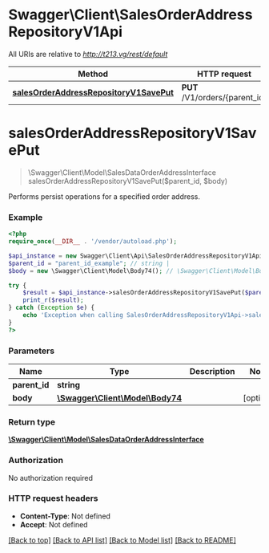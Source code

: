 # Swagger\Client\SalesOrderAddressRepositoryV1Api

All URIs are relative to *http://t213.vg/rest/default*

Method | HTTP request | Description
------------- | ------------- | -------------
[**salesOrderAddressRepositoryV1SavePut**](SalesOrderAddressRepositoryV1Api.md#salesOrderAddressRepositoryV1SavePut) | **PUT** /V1/orders/{parent_id} | 


# **salesOrderAddressRepositoryV1SavePut**
> \Swagger\Client\Model\SalesDataOrderAddressInterface salesOrderAddressRepositoryV1SavePut($parent_id, $body)



Performs persist operations for a specified order address.

### Example
```php
<?php
require_once(__DIR__ . '/vendor/autoload.php');

$api_instance = new Swagger\Client\Api\SalesOrderAddressRepositoryV1Api();
$parent_id = "parent_id_example"; // string | 
$body = new \Swagger\Client\Model\Body74(); // \Swagger\Client\Model\Body74 | 

try {
    $result = $api_instance->salesOrderAddressRepositoryV1SavePut($parent_id, $body);
    print_r($result);
} catch (Exception $e) {
    echo 'Exception when calling SalesOrderAddressRepositoryV1Api->salesOrderAddressRepositoryV1SavePut: ', $e->getMessage(), PHP_EOL;
}
?>
```

### Parameters

Name | Type | Description  | Notes
------------- | ------------- | ------------- | -------------
 **parent_id** | **string**|  |
 **body** | [**\Swagger\Client\Model\Body74**](../Model/\Swagger\Client\Model\Body74.md)|  | [optional]

### Return type

[**\Swagger\Client\Model\SalesDataOrderAddressInterface**](../Model/SalesDataOrderAddressInterface.md)

### Authorization

No authorization required

### HTTP request headers

 - **Content-Type**: Not defined
 - **Accept**: Not defined

[[Back to top]](#) [[Back to API list]](../../README.md#documentation-for-api-endpoints) [[Back to Model list]](../../README.md#documentation-for-models) [[Back to README]](../../README.md)

